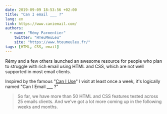 ```yaml
---
date: 2019-09-09 18:53:56 +02:00
title: "Can I email ___ ?"
lang: en
link: https://www.caniemail.com/
authors:
  - name: "Rémy Parmentier"
    twitter: "HTeuMeuLeu"
    site: "https://www.hteumeuleu.fr/"
tags: [HTML, CSS, email]
---
```


Rémy and a few others launched an awesome resource for people who plan to struggle with rich email using HTML and CSS, which are not well supported in most email clients.

Inspired by the famous "[Can I Use](https://caniuse.com/)" I visit at least once a week, it's logically named "Can I Email ___ ?"

> So far, we have more than 50 HTML and CSS features tested across 25 emails clients. And we’ve got a lot more coming up in the following weeks and months.
